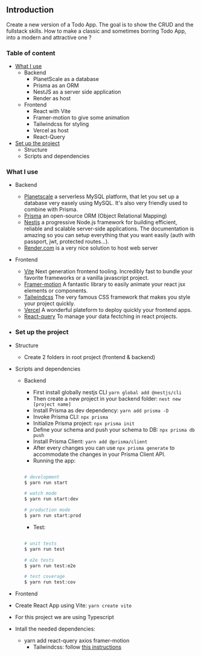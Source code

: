 ## Introduction

Create a new version of a Todo App. The goal is to show the CRUD and the fullstack skills.
How to make a classic and sometimes borring Todo App, into a modern and attractive one ?

### Table of content

- [What I use](#what-i-use)
  - Backend
    - PlanetScale as a database
    - Prisma as an ORM
    - NestJS as a server side application
    - Render as host
  - Frontend
    - React with Vite
    - Framer-motion to give some animation
    - Tailwindcss for styling
    - Vercel as host
    - React-Query
- [Set up the project](#set-up-the-project)
  - Structure
  - Scripts and dependencies

### What I use

- Backend
  - [Planetscale](https://www.planetscale.com) a serverless MySQL platform, that let you set up a database very easely using MySQL. It's also very friendly used to combine with Prisma.
  - [Prisma](https://www.prisma.io) an open-source ORM (Object Relational Mapping)
  - [Nestjs](https://www.nestjs.com) a progressive Node.js framework for building efficient, reliable and scalable server-side applications. The documentation is amazing so you can setup everything that you want easily (auth with passport, jwt, protected routes...).
  - [Render.com](https://www.render.com) is a very nice solution to host web server
- Frontend

  - [Vite](https://www.vitejs.dev) Next generation frontend tooling. Incredibly fast to bundle your favorite frameworks or a vanilla javascript project.
  - [Framer-motion](htpps://www.framer.com/motion) A fantastic library to easily animate your react jsx elements or components.
  - [Tailwindcss](https://www.tailwindcss.com) The very famous CSS framework that makes you style your project quickly.
  - [Vercel](https://www.vercel.com) A wonderful plateform to deploy quickly your frontend apps.
  - [React-query](https://react-query-v3.tanstack.com/) To manage your data fectching in react projects.

- ### Set up the project
- Structure
  - Create 2 folders in root project (frontend & backend)
- Scripts and dependencies

  - Backend

    - First install globally nestjs CLI `yarn global add @nestjs/cli`
    - Then create a new project in your backend folder: `nest new [project name]`
    - Install Prisma as dev dependency: `yarn add prisma -D`
    - Invoke Prisma CLI: `npx prisma`
    - Initialize Prisma project: `npx prisma init`
    - Define your schema and push your schema to DB: `npx prisma db push`
    - Install Prisma Client: `yarn add @prisma/client`
    - After every changes you can use `npx prisma generate` to accommodate the changes in your Prisma Client API.
    - Running the app:

    ```bash

    # development
    $ yarn run start

    # watch mode
    $ yarn run start:dev

    # production mode
    $ yarn run start:prod

    ```

    - Test:

    ```bash

    # unit tests
    $ yarn run test

    # e2e tests
    $ yarn run test:e2e

    # test coverage
    $ yarn run test:cov
    ```
    
 - Frontend
 
  - Create React App using Vite: `yarn create vite`
  - For this project we are using Typescript
  - Intall the needed dependencies:
    - yarn add react-query axios framer-motion
		- Tailwindcss: follow [this instructions](https://tailwindcss.com/docs/guides/vite)
